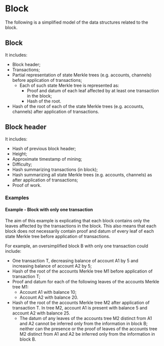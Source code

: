 # Block

The following is a simplified model of the data structures related to
the block.

## Block

It includes:
* Block header;
* Transactions;
* Partial representation of state Merkle trees (e.g. accounts,
  channels) before application of transactions;
  * Each of such state Merkle tree is represented as:
    * Proof and datum of each leaf affected by at least one
      transaction in the block;
    * Hash of the root.
* Hash of the root of each of the state Merkle trees (e.g. accounts,
  channels) after application of transactions.

## Block header

It includes:
* Hash of previous block header;
* Height;
* Approximate timestamp of mining;
* Difficulty;
* Hash summarizing transactions (in block);
* Hash summarizing all state Merkle trees (e.g. accounts, channels) as
  after application of transactions;
* Proof of work.

### Examples

#### Example - Block with only one transaction

The aim of this example is explicating that each block contains only
the leaves affected by the transactions in the block.  This also means
that each block does not necessarily contain proof and datum of every
leaf of each state Merkle tree before application of transactions.

For example, an oversimplified block B with only one transaction could
include:
* One transaction T, decreasing balance of account A1 by 5 and
  increasing balance of account A2 by 5;
* Hash of the root of the accounts Merkle tree M1 before application
  of transaction T;
* Proof and datum for each of the following leaves of the accounts
  Merkle tree M1:
  * Account A1 with balance 10;
  * Account A2 with balance 20.
* Hash of the root of the accounts Merkle tree M2 after application of
  transaction T.  In tree M2, account A1 is present with balance 5 and
  account A2 with balance 25.
  * The datum of any leaves of the accounts tree M2 distinct from A1
    and A2 cannot be inferred only from the information in block B;
    neither can the presence or the proof of leaves of the accounts
    tree M2 distinct from A1 and A2 be inferred only from the
    information in block B.
